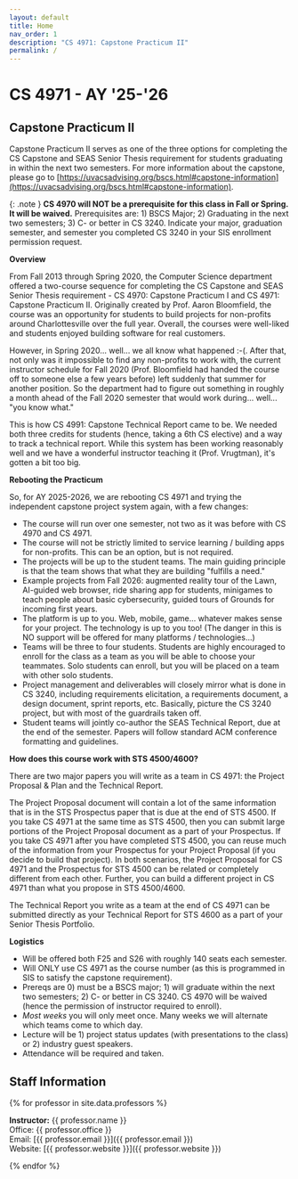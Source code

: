 ```yaml
---
layout: default
title: Home
nav_order: 1
description: "CS 4971: Capstone Practicum II"
permalink: /
---
```


# CS 4971 - AY '25-'26
## Capstone Practicum II

Capstone Practicum II serves as one of the three options for completing the CS Capstone and SEAS Senior Thesis requirement for students graduating in within the next two semesters.  For more information about the capstone, please go to [https://uvacsadvising.org/bscs.html#capstone-information](https://uvacsadvising.org/bscs.html#capstone-information).

{: .note }
__CS 4970 will NOT be a prerequisite for this class in Fall or Spring. It will be waived.__  Prerequisites are: 1) BSCS Major; 2) Graduating in the next two semesters; 3) C- or better in CS 3240.  Indicate your major, graduation semester, and semester you completed CS 3240 in your SIS enrollment permission request.

__Overview__

From Fall 2013 through Spring 2020, the Computer Science department offered a two-course sequence for completing the CS Capstone and SEAS Senior Thesis requirement - CS 4970: Capstone Practicum I and CS 4971: Capstone Practicum II.  Originally created by Prof. Aaron Bloomfield, the course was an opportunity for students to build projects for non-profits around Charlottesville over the full year.  Overall, the courses were well-liked and students enjoyed building software for real customers.

However, in Spring 2020... well... we all know what happened :-(.  After that, not only was it impossible to find any non-profits to work with, the current instructor schedule for Fall 2020 (Prof. Bloomfield had handed the course off to someone else a few years before) left suddenly that summer for another position.  So the department had to figure out something in roughly a month ahead of the Fall 2020 semester that would work during... well... "you know what."  

This is how CS 4991: Capstone Technical Report came to be.  We needed both three credits for students (hence, taking a 6th CS elective) and a way to track a technical report.  While this system has been working reasonably well and we have a wonderful instructor teaching it (Prof. Vrugtman), it's gotten a bit too big.

__Rebooting the Practicum__

So, for AY 2025-2026, we are rebooting CS 4971 and trying the independent capstone project system again, with a few changes:

- The course will run over one semester, not two as it was before with CS 4970 and CS 4971.
- The course will not be strictly limited to service learning / building apps for non-profits.  This can be an option, but is not required.
- The projects will be up to the student teams.  The main guiding principle is that the team shows that what they are building "fulfills a need."
- Example projects from Fall 2026: augmented reality tour of the Lawn, AI-guided web browser, ride sharing app for students, minigames to teach people about basic cybersecurity, guided tours of Grounds for incoming first years.
- The platform is up to you.  Web, mobile, game... whatever makes sense for your project.  The technology is up to you too!  (The danger in this is NO support will be offered for many platforms / technologies...)
- Teams will be three to four students.  Students are highly encouraged to enroll for the class as a team as you will be able to choose your teammates.  Solo students can enroll, but you will be placed on a team with other solo students.
- Project management and deliverables will closely mirror what is done in CS 3240, including requirements elicitation, a requirements document, a design document, sprint reports, etc.  Basically, picture the CS 3240 project, but with most of the guardrails taken off.
- Student teams will jointly co-author the SEAS Technical Report, due at the end of the semester.  Papers will follow standard ACM conference formatting and guidelines.

__How does this course work with STS 4500/4600?__

There are two major papers you will write as a team in CS 4971: the Project Proposal & Plan and the Technical Report.  

The Project Proposal document will contain a lot of the same information that is in the STS Prospectus paper that is due at the end of STS 4500.  If you take CS 4971 at the same time as STS 4500, then you can submit large portions of the Project Proposal document as a part of your Prospectus.  If you take CS 4971 after you have completed STS 4500, you can reuse much of the information from your Prospectus for your Project Proposal (if you decide to build that project).  In both scenarios, the Project Proposal for CS 4971 and the Prospectus for STS 4500 can be related or completely different from each other.  Further, you can build a different project in CS 4971 than what you propose in STS 4500/4600.  

The Technical Report you write as a team at the end of CS 4971 can be submitted directly as your Technical Report for STS 4600 as a part of your Senior Thesis Portfolio.

__Logistics__

- Will be offered both F25 and S26 with roughly 140 seats each semester.
- Will ONLY use CS 4971 as the course number (as this is programmed in SIS to satisfy the capstone requirement).
- Prereqs are 0) must be a BSCS major; 1) will graduate within the next two semesters; 2) C- or better in CS 3240.  CS 4970 will be waived (hence the permission of instructor required to enroll).
- _Most weeks_ you will only meet once.  Many weeks we will alternate which teams come to which day.
- Lecture will be 1) project status updates (with presentations to the class) or 2) industry guest speakers.
- Attendance will be required and taken.

## Staff Information

{% for professor in site.data.professors %}

__Instructor:__ {{ professor.name }}   
Office: {{ professor.office }}      
Email: [{{ professor.email }}]({{ professor.email }})   
Website: [{{ professor.website }}]({{ professor.website }})     

{% endfor %}